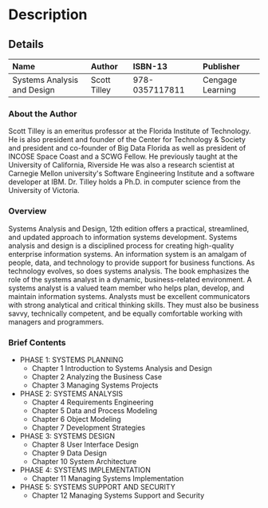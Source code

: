 # Description

## Details

| Name                        | Author       | ISBN-13        | Publisher        |
| :-------------------------- | :----------- | :------------- | :--------------- |
| Systems Analysis and Design | Scott Tilley | 978-0357117811 | Cengage Learning |

### About the Author

 Scott Tilley is an emeritus professor at the Florida Institute of Technology. He is also president and founder of the Center for Technology & Society and president and co-founder of Big Data Florida as well as president of INCOSE Space Coast and a SCWG Fellow. He previously taught at the University of California, Riverside He was also a research scientist at Carnegie Mellon university's Software Engineering Institute and a software developer at IBM. Dr. Tilley holds a Ph.D. in computer science from the University of Victoria.

### Overview

Systems Analysis and Design, 12th edition offers a practical, streamlined, and updated approach to information systems development. Systems analysis and design is a disciplined process for creating high-quality enterprise information systems. An information system is an amalgam of people, data, and technology to provide support for business functions. As technology evolves, so does systems analysis. The book emphasizes the role of the systems analyst in a dynamic, business-related environment. A systems analyst is a valued team member who helps plan, develop, and maintain information systems. Analysts must be excellent communicators with strong analytical and critical thinking skills. They must also be business savvy, technically competent, and be equally comfortable working with managers and programmers.

### Brief Contents

* PHASE 1: SYSTEMS PLANNING
  * Chapter 1 Introduction to Systems Analysis and Design
  * Chapter 2 Analyzing the Business Case
  * Chapter 3 Managing Systems Projects
* PHASE 2: SYSTEMS ANALYSIS
  * Chapter 4 Requirements Engineering
  * Chapter 5 Data and Process Modeling
  * Chapter 6 Object Modeling
  * Chapter 7 Development Strategies
* PHASE 3: SYSTEMS DESIGN
  * Chapter 8 User Interface Design
  * Chapter 9 Data Design
  * Chapter 10 System Architecture
* PHASE 4: SYSTEMS IMPLEMENTATION
  * Chapter 11 Managing Systems Implementation
* PHASE 5: SYSTEMS SUPPORT AND SECURITY
  * Chapter 12 Managing Systems Support and Security
